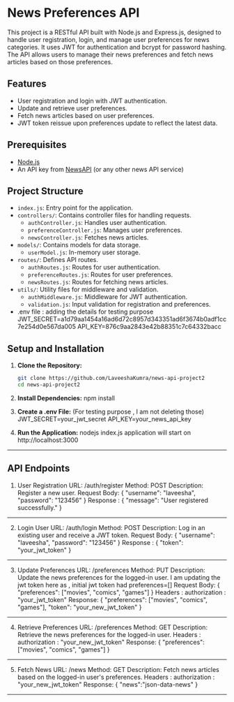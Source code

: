 # News Preferences API

This project is a RESTful API built with Node.js and Express.js, designed to handle user registration, login, and manage user preferences for news categories. It uses JWT for authentication and bcrypt for password hashing. The API allows users to manage their news preferences and fetch news articles based on those preferences.

## Features

- User registration and login with JWT authentication.
- Update and retrieve user preferences.
- Fetch news articles based on user preferences.
- JWT token reissue upon preferences update to reflect the latest data.

## Prerequisites

- [Node.js](https://nodejs.org/) 
- An API key from [NewsAPI](https://newsapi.org/) (or any other news API service)

## Project Structure

- `index.js`: Entry point for the application.
- `controllers/`: Contains controller files for handling requests.
  - `authController.js`: Handles user authentication.
  - `preferenceController.js`: Manages user preferences.
  - `newsController.js`: Fetches news articles.
- `models/`: Contains models for data storage.
  - `userModel.js`: In-memory user storage.
- `routes/`: Defines API routes.
  - `authRoutes.js`: Routes for user authentication.
  - `preferenceRoutes.js`: Routes for user preferences.
  - `newsRoutes.js`: Routes for fetching news articles.
- `utils/`: Utility files for middleware and validation.
  - `authMiddleware.js`: Middleware for JWT authentication.
  - `validation.js`: Input validation for registration and preferences.
- .env file : adding the details for testing purpose
JWT_SECRET=a1d79aa1454a16ad6d72c8957d343351ad6f3674b0adf1cc7e254d0e567da005
API_KEY=876c9aa2843e42b88351c7c64332bacc

## Setup and Installation

1. **Clone the Repository:**

   ```bash
   git clone https://github.com/LaveeshaKumra/news-api-project2
   cd news-api-project2

2. **Install Dependencies:** 
    npm install

3. **Create a .env File:** (For testing purpose , I am not deleting those)
    JWT_SECRET=your_jwt_secret
    API_KEY=your_news_api_key

4. **Run the Application:**
    nodejs index.js
    application will start on http://localhost:3000

------------------------------------------------------------------------------
**API Endpoints**
------------------------------------------------------------------------------
1. User Registration
URL: /auth/register
Method: POST
Description: Register a new user.
Request Body:
{
    "username": "laveesha",
    "password": "123456"
}
Response :
{
    "message": "User registered successfully."
}
------------------------------------------------------------------------------
2. Login User
URL: /auth/login
Method: POST
Description: Log in an existing user and receive a JWT token.
Request Body:
{
    "username": "laveesha",
    "password": "123456"
}
Response :
{
    "token": "your_jwt_token"
}
------------------------------------------------------------------------------
3. Update Preferences
URL: /preferences
Method: PUT
Description: Update the news preferences for the logged-in user.
I am updating the jwt token here as , initial jwt token had preferences=[] 
Request Body:
{
    "preferences": ["movies", "comics", "games"]
}
Headers : 
authorization : "your_jwt_token"
Response:
{
    "preferences": ["movies", "comics", "games"],
    "token": "your_new_jwt_token"
}

------------------------------------------------------------------------------
4. Retrieve Preferences
URL: /preferences
Method: GET
Description: Retrieve the news preferences for the logged-in user.
Headers : 
authorization : "your_new_jwt_token"
Response:
{
    "preferences": ["movies", "comics", "games"]
}

------------------------------------------------------------------------------
5. Fetch News
URL: /news
Method: GET
Description: Fetch news articles based on the logged-in user's preferences.
Headers : 
authorization : "your_new_jwt_token"
Response:
{
    "news":"json-data-news"
}

------------------------------------------------------------------------------
